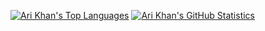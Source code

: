 [![Ari Khan's Top Languages](https://github-readme-stats.vercel.app/api/top-langs/?username=Proking4444&size_weight=0.1count_weight=0.9&langs_count=24&layout=compact)](https://github.com/Proking4444)
[![Ari Khan's GitHub Statistics](https://github-readme-stats.vercel.app/api?username=Proking4444)](https://github.com/Proking4444)

